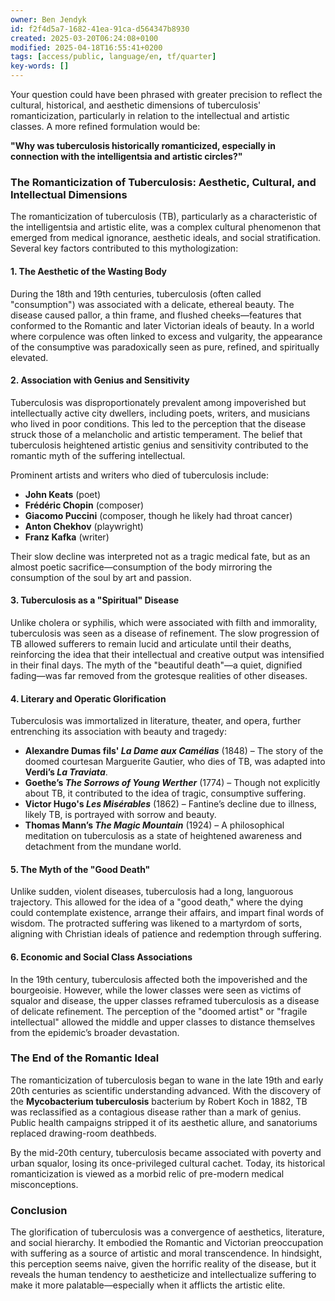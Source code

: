 ```yaml
---
owner: Ben Jendyk
id: f2f4d5a7-1682-41ea-91ca-d564347b8930
created: 2025-03-20T06:24:08+0100
modified: 2025-04-18T16:55:41+0200
tags: [access/public, language/en, tf/quarter]
key-words: []
---
```


Your question could have been phrased with greater precision to reflect the cultural, historical, and aesthetic dimensions of tuberculosis' romanticization, particularly in relation to the intellectual and artistic classes. A more refined formulation would be:  

**"Why was tuberculosis historically romanticized, especially in connection with the intelligentsia and artistic circles?"**  

### **The Romanticization of Tuberculosis: Aesthetic, Cultural, and Intellectual Dimensions**  

The romanticization of tuberculosis (TB), particularly as a characteristic of the intelligentsia and artistic elite, was a complex cultural phenomenon that emerged from medical ignorance, aesthetic ideals, and social stratification. Several key factors contributed to this mythologization:

#### **1. The Aesthetic of the Wasting Body**
During the 18th and 19th centuries, tuberculosis (often called "consumption") was associated with a delicate, ethereal beauty. The disease caused pallor, a thin frame, and flushed cheeks—features that conformed to the Romantic and later Victorian ideals of beauty. In a world where corpulence was often linked to excess and vulgarity, the appearance of the consumptive was paradoxically seen as pure, refined, and spiritually elevated.

#### **2. Association with Genius and Sensitivity**
Tuberculosis was disproportionately prevalent among impoverished but intellectually active city dwellers, including poets, writers, and musicians who lived in poor conditions. This led to the perception that the disease struck those of a melancholic and artistic temperament. The belief that tuberculosis heightened artistic genius and sensitivity contributed to the romantic myth of the suffering intellectual.

Prominent artists and writers who died of tuberculosis include:
- **John Keats** (poet)
- **Frédéric Chopin** (composer)
- **Giacomo Puccini** (composer, though he likely had throat cancer)
- **Anton Chekhov** (playwright)
- **Franz Kafka** (writer)

Their slow decline was interpreted not as a tragic medical fate, but as an almost poetic sacrifice—consumption of the body mirroring the consumption of the soul by art and passion.

#### **3. Tuberculosis as a "Spiritual" Disease**
Unlike cholera or syphilis, which were associated with filth and immorality, tuberculosis was seen as a disease of refinement. The slow progression of TB allowed sufferers to remain lucid and articulate until their deaths, reinforcing the idea that their intellectual and creative output was intensified in their final days. The myth of the "beautiful death"—a quiet, dignified fading—was far removed from the grotesque realities of other diseases.

#### **4. Literary and Operatic Glorification**
Tuberculosis was immortalized in literature, theater, and opera, further entrenching its association with beauty and tragedy:
- **Alexandre Dumas fils' *La Dame aux Camélias*** (1848) – The story of the doomed courtesan Marguerite Gautier, who dies of TB, was adapted into **Verdi’s *La Traviata***.
- **Goethe’s *The Sorrows of Young Werther*** (1774) – Though not explicitly about TB, it contributed to the idea of tragic, consumptive suffering.
- **Victor Hugo's *Les Misérables*** (1862) – Fantine’s decline due to illness, likely TB, is portrayed with sorrow and beauty.
- **Thomas Mann’s *The Magic Mountain*** (1924) – A philosophical meditation on tuberculosis as a state of heightened awareness and detachment from the mundane world.

#### **5. The Myth of the "Good Death"**
Unlike sudden, violent diseases, tuberculosis had a long, languorous trajectory. This allowed for the idea of a "good death," where the dying could contemplate existence, arrange their affairs, and impart final words of wisdom. The protracted suffering was likened to a martyrdom of sorts, aligning with Christian ideals of patience and redemption through suffering.

#### **6. Economic and Social Class Associations**
In the 19th century, tuberculosis affected both the impoverished and the bourgeoisie. However, while the lower classes were seen as victims of squalor and disease, the upper classes reframed tuberculosis as a disease of delicate refinement. The perception of the "doomed artist" or "fragile intellectual" allowed the middle and upper classes to distance themselves from the epidemic’s broader devastation.

### **The End of the Romantic Ideal**
The romanticization of tuberculosis began to wane in the late 19th and early 20th centuries as scientific understanding advanced. With the discovery of the **Mycobacterium tuberculosis** bacterium by Robert Koch in 1882, TB was reclassified as a contagious disease rather than a mark of genius. Public health campaigns stripped it of its aesthetic allure, and sanatoriums replaced drawing-room deathbeds.

By the mid-20th century, tuberculosis became associated with poverty and urban squalor, losing its once-privileged cultural cachet. Today, its historical romanticization is viewed as a morbid relic of pre-modern medical misconceptions.

### **Conclusion**
The glorification of tuberculosis was a convergence of aesthetics, literature, and social hierarchy. It embodied the Romantic and Victorian preoccupation with suffering as a source of artistic and moral transcendence. In hindsight, this perception seems naive, given the horrific reality of the disease, but it reveals the human tendency to aestheticize and intellectualize suffering to make it more palatable—especially when it afflicts the artistic elite.